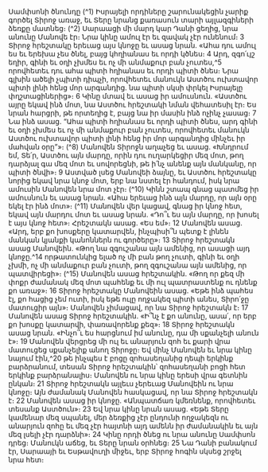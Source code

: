 
Սամփսոնի ծնունդը
(^1) Իսրայելի որդիները շարունակեցին չարիք գործել Տիրոջ առաջ, եւ Տերը նրանց քառասուն տարի այլազգիների
ձեռքը մատնեց։
(^2) Սարաացի մի մարդ կար Դանի ցեղից, նրա անունը Մանովե էր։ Նրա կինը ամուլ էր եւ զավակ չէր ունենում։ 3 Տիրոջ
հրեշտակը երեւաց այս կնոջը եւ ասաց նրան. «Ահա դու ամուլ ես եւ երեխա չես ծնել, բայց կհղիանաս եւ որդի կծնես։ 4 Արդ,
զգո՛ւյշ եղիր, գինի եւ օղի չխմես եւ ոչ մի անմաքուր բան չուտես,^5 որովհետեւ դու ահա պիտի հղիանաս եւ որդի պիտի
ծնես։ Նրա գլխին ածելի չպիտի դիպչի, որովհետեւ մանուկն Աստծու ուխտավոր պիտի լինի հենց մոր արգանդից. նա
պիտի սկսի փրկել Իսրայելը փղշտացիներից»։ 6 Կինը մտավ եւ ասաց իր ամուսնուն. «Աստծու այրը եկավ ինձ մոտ, նա
Աստծու հրեշտակի նման վեհատեսիլ էր։ Ես նրան հարցրի, թե որտեղից է, բայց նա իր մասին ինձ ոչինչ չասաց։ 7 Նա ինձ
ասաց. “Ահա պիտի հղիանաս եւ որդի պիտի ծնես, արդ գինի եւ օղի չխմես եւ ոչ մի անմաքուր բան չուտես, որովհետեւ
մանուկն Աստծու ուխտավոր պիտի լինի հենց իր մոր արգանդից մինչեւ իր մահվան օրը”»։
(^8) Մանովեն Տիրոջն աղաչեց եւ ասաց. «Խնդրում եմ, Տե՛ր, Աստծու այն մարդը, որին դու ուղարկեցիր մեզ մոտ, թող
դարձյալ գա մեզ մոտ եւ սովորեցնի, թե ի՛նչ անենք այն մանկանը, որ պիտի ծնվի»։ 9 Աստված լսեց Մանովեի ձայնը, եւ
Աստծու հրեշտակը նորից եկավ նրա կնոջ մոտ, երբ նա նստել էր հանդում, իսկ նրա ամուսին Մանովեն նրա մոտ չէր։
(^10) Կինն շտապ գնաց պատմեց իր ամուսնուն եւ ասաց նրան. «Ահա երեւաց ինձ այն մարդը, որ այն օրը եկել էր ինձ մոտ»։
(^11) Մանովեն վեր կացավ, գնաց իր կնոջ հետ, եկավ այն մարդու մոտ եւ ասաց նրան. «Դո՞ւ ես այն մարդը, որ խոսել է այս
կնոջ հետ»։ Հրեշտակն ասաց. «Ես եմ»։ 12 Մանովեն ասաց. «Արդ, երբ քո խոսքերը կատարվեն, ինչպիսի՞ն պետք է լինեն
մանկան կյանքի կանոններն ու գործերը»։ 13 Տիրոջ հրեշտակն ասաց Մանովեին. «Թող նա զգուշանա այն ամենից, որ
ասացի այդ կնոջը.^14 որթատունկից ելած ոչ մի բան թող չուտի, գինի եւ օղի չխմի, ոչ մի անմաքուր բան չուտի, թող
զգուշանա այն ամենից, որ պատվիրեցի»։
(^15) Մանովեն ասաց հրեշտակին. «Թող որ քեզ մի փոքր ժամանակ մեզ մոտ պահենք եւ մի ուլ պատրաստենք ու դնենք
քո առաջ»։ 16 Տիրոջ հրեշտակը Մանովեին ասաց. «Եթե ինձ պահես էլ, քո հացից չեմ ուտի, իսկ եթե ուլը ողջակեզ պիտի
անես, Տիրո՛ջը մատուցիր այն»։ Մանովեն չիմացավ, որ նա Տիրոջ հրեշտակն է։ 17 Մանովեն ասաց Տիրոջ հրեշտակին.
«Ի՞նչ է քո անունը, ասա՛, որ երբ քո խոսքը կատարվի, փառավորենք քեզ»։ 18 Տիրոջ հրեշտակն ասաց նրան. «Ինչո՞ւ ես
հարցնում իմ անունը, դա մի սքանչելի անուն է»։ 19 Մանովեն վերցրեց մի ուլ եւ անարյուն զոհ եւ քարի վրա մատուցեց
սքանչելիք անող Տիրոջը։ Եվ մինչ Մանովեն եւ նրա կինը նայում էին,^20 թե ինչպես է բոցը զոհասեղանից դեպի երկինք
բարձրանում, տեսան Տիրոջ հրեշտակին՝ զոհասեղանի բոցի հետ երկինք բարձրանալիս։ Մանովեն ու նրա կինը երեսի
վրա գետնին ընկան։ 21 Տիրոջ հրեշտակն այլեւս չերեւաց Մանովեին ու նրա կնոջը։ Այն ժամանակ Մանովեն հասկացավ,
որ նա Տիրոջ հրեշտակն է։ 22 Մանովեն ասաց իր կնոջը. «Անպատճառ կմեռնենք, որովհետեւ տեսանք Աստծուն»։ 23 Եվ
նրա կինը նրան ասաց. «Եթե Տերը կամենար մեզ սպանել, մեր ձեռքից չէր ընդունի ողջակեզն ու անարյուն զոհը եւ մեզ
չէր հայտնի այդ ամենն իր ժամանակին եւ այն մեզ լսելի չէր դարձնի»։ 24 Կինը որդի ծնեց ու նրա անունը Սամփսոն դրեց։
Մանուկն աճեց, եւ Տերը նրան օրհնեց։ 25 Նա Դանի բանակում էր, Սարաայի եւ Եսթավուղի միջեւ, երբ Տիրոջ հոգին սկսեց
շրջել նրա հետ։
